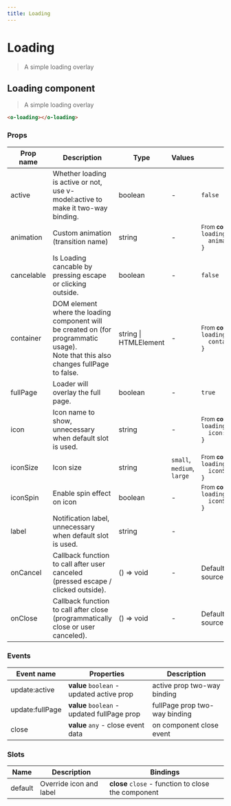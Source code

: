 ```yaml
---
title: Loading
---
```


# Loading

<div class="vp-doc">

> A simple loading overlay

<Carbon />
</div>

<div class="vp-example">
</div>
<div class="vp-example">
</div>

<div class="vp-doc">

## Loading component

> A simple loading overlay

```html
<o-loading></o-loading>
```

### Props

| Prop name  | Description                                                                                                                             | Type                  | Values                     | Default                                                                                                                                              |
| ---------- | --------------------------------------------------------------------------------------------------------------------------------------- | --------------------- | -------------------------- | ---------------------------------------------------------------------------------------------------------------------------------------------------- |
| active     | Whether loading is active or not, use v-model:active to make it two-way binding.                                                        | boolean               | -                          | <code style='white-space: nowrap; padding: 0;'>false</code>                                                                                          |
| animation  | Custom animation (transition name)                                                                                                      | string                | -                          | <div><small>From <b>config</b>:</small></div><code style='white-space: nowrap; padding: 0;'>loading: {<br>&nbsp;&nbsp;animation: "fade"<br>}</code>  |
| cancelable | Is Loading cancable by pressing escape or clicking outside.                                                                             | boolean               | -                          | <code style='white-space: nowrap; padding: 0;'>false</code>                                                                                          |
| container  | DOM element where the loading component will be created on (for programmatic usage).<br/>Note that this also changes fullPage to false. | string \| HTMLElement | -                          | <div><small>From <b>config</b>:</small></div><code style='white-space: nowrap; padding: 0;'>loading: {<br>&nbsp;&nbsp;container: "body"<br>}</code>  |
| fullPage   | Loader will overlay the full page.                                                                                                      | boolean               | -                          | <code style='white-space: nowrap; padding: 0;'>true</code>                                                                                           |
| icon       | Icon name to show, unnecessary when default slot is used.                                                                               | string                | -                          | <div><small>From <b>config</b>:</small></div><code style='white-space: nowrap; padding: 0;'>loading: {<br>&nbsp;&nbsp;icon: "loading"<br>}</code>    |
| iconSize   | Icon size                                                                                                                               | string                | `small`, `medium`, `large` | <div><small>From <b>config</b>:</small></div><code style='white-space: nowrap; padding: 0;'>loading: {<br>&nbsp;&nbsp;iconSize: "medium"<br>}</code> |
| iconSpin   | Enable spin effect on icon                                                                                                              | boolean               | -                          | <div><small>From <b>config</b>:</small></div><code style='white-space: nowrap; padding: 0;'>loading: {<br>&nbsp;&nbsp;iconSpin: true<br>}</code>     |
| label      | Notification label, unnecessary when default slot is used.                                                                              | string                | -                          |                                                                                                                                                      |
| onCancel   | Callback function to call after user canceled (pressed escape / clicked outside).                                                       | () =&gt; void         | -                          | Default function (see source code)                                                                                                                   |
| onClose    | Callback function to call after close (programmatically close or user canceled).                                                        | () =&gt; void         | -                          | Default function (see source code)                                                                                                                   |

### Events

| Event name      | Properties                                  | Description                   |
| --------------- | ------------------------------------------- | ----------------------------- |
| update:active   | **value** `boolean` - updated active prop   | active prop two-way binding   |
| update:fullPage | **value** `boolean` - updated fullPage prop | fullPage prop two-way binding |
| close           | **value** `any` - close event data          | on component close event      |

### Slots

| Name    | Description             | Bindings                                            |
| ------- | ----------------------- | --------------------------------------------------- |
| default | Override icon and label | **close** `close` - function to close the component |

</div>

<div class="vp-doc">
</div>
